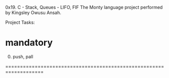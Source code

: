 0x19. C - Stack, Queues - LIFO, FIF
The Monty language project performed by Kingsley Owusu Ansah.

Project Tasks:

# mandatory

0. push, pall



===================================================================
